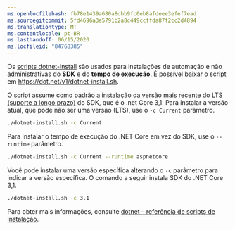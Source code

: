 ```yaml
---
ms.openlocfilehash: fb78e1439a680a8dbb9fc0eb8afdeee3efef7ead
ms.sourcegitcommit: 5fd4696a3e5791b2a8c449ccffda87f2cc2d4894
ms.translationtype: MT
ms.contentlocale: pt-BR
ms.lasthandoff: 06/15/2020
ms.locfileid: "84768385"
---
```


Os [scripts dotnet-install](../../tools/dotnet-install-script.md) são usados para instalações de automação e não administrativas do **SDK** e do **tempo de execução**. É possível baixar o script em <https://dot.net/v1/dotnet-install.sh>.

O script assume como padrão a instalação da versão mais recente do [LTS (suporte a longo prazo)](https://dotnet.microsoft.com/platform/support/policy/dotnet-core) do SDK, que é o .net Core 3,1. Para instalar a versão atual, que pode não ser uma versão (LTS), use o `-c Current` parâmetro.

```bash
./dotnet-install.sh -c Current
```

Para instalar o tempo de execução do .NET Core em vez do SDK, use o `--runtime` parâmetro.

```bash
./dotnet-install.sh -c Current --runtime aspnetcore
```

Você pode instalar uma versão específica alterando o `-c` parâmetro para indicar a versão específica. O comando a seguir instala SDK do .NET Core 3,1.

```bash
./dotnet-install.sh -c 3.1
```

Para obter mais informações, consulte [dotnet – referência de scripts de instalação](../../tools/dotnet-install-script.md).
